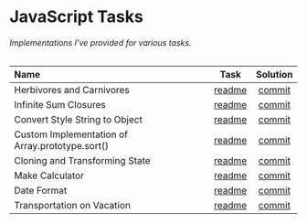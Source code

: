 # JavaScript Tasks
###### Implementations I've provided for various tasks.

| Name | Task  | Solution |
| :--- | :---: | :---:    |
| Herbivores and Сarnivores | [readme](https://github.com/TykhonKozachenko/herbivores_and_carnivores/blob/develop/readme.md) | [commit](https://github.com/TykhonKozachenko/herbivores_and_carnivores/commit/36fcd6fb57014592ca8bd0f874c985d7da65ae12) |
| Infinite Sum Closures | [readme](https://github.com/TykhonKozachenko/infinite_sum_closures/blob/develop/readme.md) | [commit](https://github.com/TykhonKozachenko/infinite_sum_closures/commit/6b88aae59490b23b3135241fb535d48127e0719c) |
| Convert Style String to Object | [readme](https://github.com/TykhonKozachenko/style_to_object/blob/develop/readme.md) | [commit](https://github.com/TykhonKozachenko/style_to_object/commit/8a77450d75da209f601e983b6d90b205ad20bc23) |
| Custom Implementation of Array.prototype.sort() | [readme](https://github.com/TykhonKozachenko/array_sort_method/blob/develop/readme.md) | [commit](https://github.com/TykhonKozachenko/array_sort_method/commit/0ad7815fc270ffee40c2b70b9bbd5db82c6ee9aa) |
| Cloning and Transforming State | [readme](https://github.com/TykhonKozachenko/stateful_clones/blob/develop/readme.md) | [commit](https://github.com/TykhonKozachenko/stateful_clones/commit/83afcaa5bacced86c0d5aeede7b42e3e285a4846) |
| Make Calculator | [readme](https://github.com/TykhonKozachenko/calculator/blob/develop/readme.md) | [commit](https://github.com/TykhonKozachenko/calculator/commit/2750b59ed6516ada9e4b7174e230169c75a1f408) |
| Date Format | [readme](https://github.com/TykhonKozachenko/format_date/blob/develop/readme.md) | [commit](https://github.com/TykhonKozachenko/format_date/commit/fcad1c43059ce41563139565412d1acc4bc46d6a) |
| Transportation on Vacation | [readme](https://github.com/TykhonKozachenko/transportation_on_vacation/blob/develop/readme.md) | [commit](https://github.com/TykhonKozachenko/transportation_on_vacation/commit/2145c0c3a27d7eaa15d1847a763329db61563428) |
